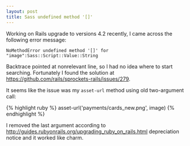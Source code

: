 ```yaml
---
layout: post
title: Sass undefined method '[]'
---
```


Working on Rails upgrade to versions 4.2 recently, I came across the following error message:

`NoMethodError undefined method '[]' for "image":Sass::Script::Value::String`

Backtrace pointed at nonrelevant line, so I had no idea where to start searching. Fortunately I found the solution at <https://github.com/rails/sprockets-rails/issues/279>.

It seems like the issue was my `asset-url` method using old two-argument call:

{% highlight ruby %}
asset-url('payments/cards_new.png', image)
{% endhighlight %}

I removed the last argument according to <http://guides.rubyonrails.org/upgrading_ruby_on_rails.html> depreciation notice and it worked like charm.

